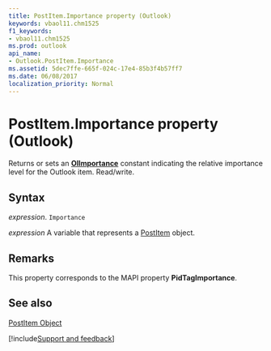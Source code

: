 ```yaml
---
title: PostItem.Importance property (Outlook)
keywords: vbaol11.chm1525
f1_keywords:
- vbaol11.chm1525
ms.prod: outlook
api_name:
- Outlook.PostItem.Importance
ms.assetid: 5dec7ffe-665f-024c-17e4-85b3f4b57ff7
ms.date: 06/08/2017
localization_priority: Normal
---
```



# PostItem.Importance property (Outlook)

Returns or sets an  **[OlImportance](Outlook.OlImportance.md)** constant indicating the relative importance level for the Outlook item. Read/write.


## Syntax

_expression_. `Importance`

_expression_ A variable that represents a [PostItem](Outlook.PostItem.md) object.


## Remarks

This property corresponds to the MAPI property  **PidTagImportance**.


## See also


[PostItem Object](Outlook.PostItem.md)

[!include[Support and feedback](~/includes/feedback-boilerplate.md)]